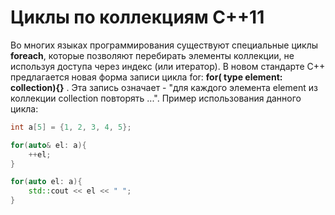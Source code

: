 # Циклы по коллекциям C++11 #

Во многих языках программирования существуют специальные циклы **foreach**, которые позволяют перебирать элементы коллекции, не используя доступа через индекс (или итератор). В новом стандарте С++ предлагается новая форма записи цикла for: **for( type element: collection){}** . Эта запись означает - "для каждого элемента element из коллекции collection повторять ...". Пример использования данного цикла:
```c++
int a[5] = {1, 2, 3, 4, 5};

for(auto& el: a){
    ++el;
}

for(auto el: a){
    std::cout << el << " ";
}
```

